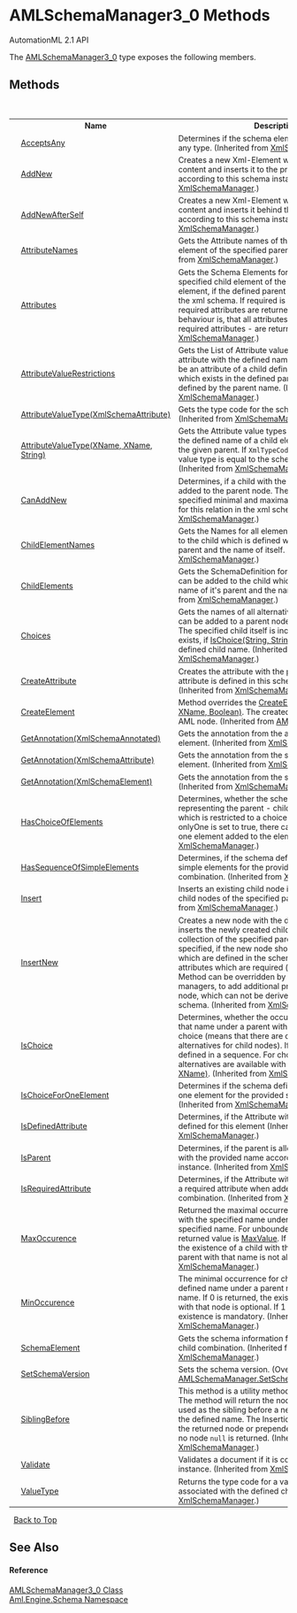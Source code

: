 # AMLSchemaManager3_0 Methods
AutomationML 2.1 API 

The <a href="T_Aml_Engine_Schema_AMLSchemaManager3_0">AMLSchemaManager3_0</a> type exposes the following members.


## Methods
&nbsp;<table><tr><th></th><th>Name</th><th>Description</th></tr><tr><td>![Public method](media/pubmethod.gif "Public method")</td><td><a href="M_Aml_Engine_Schema_XmlSchemaManager_AcceptsAny">AcceptsAny</a></td><td>
Determines if the schema element accepts values of any type.
 (Inherited from <a href="T_Aml_Engine_Schema_XmlSchemaManager">XmlSchemaManager</a>.)</td></tr><tr><td>![Public method](media/pubmethod.gif "Public method")</td><td><a href="M_Aml_Engine_Schema_XmlSchemaManager_AddNew">AddNew</a></td><td>
Creates a new Xml-Element with the provided content and inserts it to the provided parent according to this schema instance.
 (Inherited from <a href="T_Aml_Engine_Schema_XmlSchemaManager">XmlSchemaManager</a>.)</td></tr><tr><td>![Public method](media/pubmethod.gif "Public method")</td><td><a href="M_Aml_Engine_Schema_XmlSchemaManager_AddNewAfterSelf">AddNewAfterSelf</a></td><td>
Creates a new Xml-Element with the provided content and inserts it behind the provided sibling according to this schema instance.
 (Inherited from <a href="T_Aml_Engine_Schema_XmlSchemaManager">XmlSchemaManager</a>.)</td></tr><tr><td>![Public method](media/pubmethod.gif "Public method")</td><td><a href="M_Aml_Engine_Schema_XmlSchemaManager_AttributeNames">AttributeNames</a></td><td>
Gets the Attribute names of the specified child element of the specified parent element.
 (Inherited from <a href="T_Aml_Engine_Schema_XmlSchemaManager">XmlSchemaManager</a>.)</td></tr><tr><td>![Public method](media/pubmethod.gif "Public method")</td><td><a href="M_Aml_Engine_Schema_XmlSchemaManager_Attributes">Attributes</a></td><td>
Gets the Schema Elements for all attributes of the specified child element of the specified parent element, if the defined parent child relation exists in the xml schema. If required is set to `true`, only the required attributes are returned. The default behaviour is, that all attributes - optional and required attributes - are returned.
 (Inherited from <a href="T_Aml_Engine_Schema_XmlSchemaManager">XmlSchemaManager</a>.)</td></tr><tr><td>![Public method](media/pubmethod.gif "Public method")</td><td><a href="M_Aml_Engine_Schema_XmlSchemaManager_AttributeValueRestrictions">AttributeValueRestrictions</a></td><td>
Gets the List of Attribute value restrictions for the attribute with the defined name. The Attribute should be an attribute of a child defined by the given name, which exists in the defined parent child relation defined by the parent name.
 (Inherited from <a href="T_Aml_Engine_Schema_XmlSchemaManager">XmlSchemaManager</a>.)</td></tr><tr><td>![Public method](media/pubmethod.gif "Public method")</td><td><a href="M_Aml_Engine_Schema_XmlSchemaManager_AttributeValueType_1">AttributeValueType(XmlSchemaAttribute)</a></td><td>
Gets the type code for the schema attribute.
 (Inherited from <a href="T_Aml_Engine_Schema_XmlSchemaManager">XmlSchemaManager</a>.)</td></tr><tr><td>![Public method](media/pubmethod.gif "Public method")</td><td><a href="M_Aml_Engine_Schema_XmlSchemaManager_AttributeValueType">AttributeValueType(XName, XName, String)</a></td><td>
Gets the Attribute value types for the attribute with the defined name of a child element which belongs to the given parent. If `XmlTypeCode.Item` is returned, the value type is equal to the schema internal any type.
 (Inherited from <a href="T_Aml_Engine_Schema_XmlSchemaManager">XmlSchemaManager</a>.)</td></tr><tr><td>![Public method](media/pubmethod.gif "Public method")</td><td><a href="M_Aml_Engine_Schema_XmlSchemaManager_CanAddNew">CanAddNew</a></td><td>
Determines, if a child with the specified name can be added to the parent node. The method checks the specified minimal and maximal occurrences, defined for this relation in the xml schema.
 (Inherited from <a href="T_Aml_Engine_Schema_XmlSchemaManager">XmlSchemaManager</a>.)</td></tr><tr><td>![Public method](media/pubmethod.gif "Public method")</td><td><a href="M_Aml_Engine_Schema_XmlSchemaManager_ChildElementNames">ChildElementNames</a></td><td>
Gets the Names for all elements, which can be added to the child which is defined with the name of it's parent and the name of itself.
 (Inherited from <a href="T_Aml_Engine_Schema_XmlSchemaManager">XmlSchemaManager</a>.)</td></tr><tr><td>![Public method](media/pubmethod.gif "Public method")</td><td><a href="M_Aml_Engine_Schema_XmlSchemaManager_ChildElements">ChildElements</a></td><td>
Gets the SchemaDefinition for all elements, which can be added to the child which is defined with the name of it's parent and the name of itself.
 (Inherited from <a href="T_Aml_Engine_Schema_XmlSchemaManager">XmlSchemaManager</a>.)</td></tr><tr><td>![Public method](media/pubmethod.gif "Public method")</td><td><a href="M_Aml_Engine_Schema_XmlSchemaManager_Choices">Choices</a></td><td>
Gets the names of all alternative child nodes, which can be added to a parent node with the given name. The specified child itself is included. Choices only exists, if <a href="M_Aml_Engine_Schema_XmlSchemaManager_IsChoice">IsChoice(String, String)</a> returns true for the defined child name.
 (Inherited from <a href="T_Aml_Engine_Schema_XmlSchemaManager">XmlSchemaManager</a>.)</td></tr><tr><td>![Public method](media/pubmethod.gif "Public method")</td><td><a href="M_Aml_Engine_Schema_XmlSchemaManager_CreateAttribute">CreateAttribute</a></td><td>
Creates the attribute with the provided name if this attribute is defined in this schema instance.
 (Inherited from <a href="T_Aml_Engine_Schema_XmlSchemaManager">XmlSchemaManager</a>.)</td></tr><tr><td>![Public method](media/pubmethod.gif "Public method")</td><td><a href="M_Aml_Engine_Schema_AMLSchemaManager_CreateElement">CreateElement</a></td><td>
Method overrides the <a href="M_Aml_Engine_Schema_XmlSchemaManager_CreateElement">CreateElement(XName, XName, Boolean)</a>. The created node is made to an AML node.
 (Inherited from <a href="T_Aml_Engine_Schema_AMLSchemaManager">AMLSchemaManager</a>.)</td></tr><tr><td>![Public method](media/pubmethod.gif "Public method")</td><td><a href="M_Aml_Engine_Schema_XmlSchemaManager_GetAnnotation">GetAnnotation(XmlSchemaAnnotated)</a></td><td>
Gets the annotation from the annotated schema element.
 (Inherited from <a href="T_Aml_Engine_Schema_XmlSchemaManager">XmlSchemaManager</a>.)</td></tr><tr><td>![Public method](media/pubmethod.gif "Public method")</td><td><a href="M_Aml_Engine_Schema_XmlSchemaManager_GetAnnotation_1">GetAnnotation(XmlSchemaAttribute)</a></td><td>
Gets the annotation from the schema attribute element.
 (Inherited from <a href="T_Aml_Engine_Schema_XmlSchemaManager">XmlSchemaManager</a>.)</td></tr><tr><td>![Public method](media/pubmethod.gif "Public method")</td><td><a href="M_Aml_Engine_Schema_XmlSchemaManager_GetAnnotation_2">GetAnnotation(XmlSchemaElement)</a></td><td>
Gets the annotation from the schema element.
 (Inherited from <a href="T_Aml_Engine_Schema_XmlSchemaManager">XmlSchemaManager</a>.)</td></tr><tr><td>![Public method](media/pubmethod.gif "Public method")</td><td><a href="M_Aml_Engine_Schema_XmlSchemaManager_HasChoiceOfElements">HasChoiceOfElements</a></td><td>
Determines, whether the schema element representing the parent - child relation has a content, which is restricted to a choice of elements. If onlyOne is set to true, there can not be more than one element added to the element
 (Inherited from <a href="T_Aml_Engine_Schema_XmlSchemaManager">XmlSchemaManager</a>.)</td></tr><tr><td>![Public method](media/pubmethod.gif "Public method")</td><td><a href="M_Aml_Engine_Schema_XmlSchemaManager_HasSequenceOfSimpleElements">HasSequenceOfSimpleElements</a></td><td>
Determines, if the schema defines a sequence of simple elements for the provided parent child combination.
 (Inherited from <a href="T_Aml_Engine_Schema_XmlSchemaManager">XmlSchemaManager</a>.)</td></tr><tr><td>![Public method](media/pubmethod.gif "Public method")</td><td><a href="M_Aml_Engine_Schema_XmlSchemaManager_Insert">Insert</a></td><td>
Inserts an existing child node into the collection of child nodes of the specified parent node.
 (Inherited from <a href="T_Aml_Engine_Schema_XmlSchemaManager">XmlSchemaManager</a>.)</td></tr><tr><td>![Public method](media/pubmethod.gif "Public method")</td><td><a href="M_Aml_Engine_Schema_XmlSchemaManager_InsertNew">InsertNew</a></td><td>
Creates a new node with the defined child name and inserts the newly created child into the child nodes collection of the specified parent. Optional, it can be specified, if the new node should get all attributes, which are defined in the schema, or only those attributes which are required (default behaviour). The Method can be overridden by specific schema managers, to add additional properties to the created node, which can not be derived directly from the schema.
 (Inherited from <a href="T_Aml_Engine_Schema_XmlSchemaManager">XmlSchemaManager</a>.)</td></tr><tr><td>![Public method](media/pubmethod.gif "Public method")</td><td><a href="M_Aml_Engine_Schema_XmlSchemaManager_IsChoice">IsChoice</a></td><td>
Determines, whether the occurrence of a child with that name under a parent with that name is part of a choice (means that there are other exclusive alternatives for child nodes). If not, the child is defined in a sequence. For choices, the names of alternatives are available with <a href="M_Aml_Engine_Schema_XmlSchemaManager_Choices">Choices(XName, XName)</a>.
 (Inherited from <a href="T_Aml_Engine_Schema_XmlSchemaManager">XmlSchemaManager</a>.)</td></tr><tr><td>![Public method](media/pubmethod.gif "Public method")</td><td><a href="M_Aml_Engine_Schema_XmlSchemaManager_IsChoiceForOneElement">IsChoiceForOneElement</a></td><td>
Determines if the schema defines a choice of only one element for the provided schema element.
 (Inherited from <a href="T_Aml_Engine_Schema_XmlSchemaManager">XmlSchemaManager</a>.)</td></tr><tr><td>![Public method](media/pubmethod.gif "Public method")</td><td><a href="M_Aml_Engine_Schema_XmlSchemaManager_IsDefinedAttribute">IsDefinedAttribute</a></td><td>
Determines, if the Attribute with the provided is defined for this element
 (Inherited from <a href="T_Aml_Engine_Schema_XmlSchemaManager">XmlSchemaManager</a>.)</td></tr><tr><td>![Public method](media/pubmethod.gif "Public method")</td><td><a href="M_Aml_Engine_Schema_XmlSchemaManager_IsParent">IsParent</a></td><td>
Determines, if the parent is allowed to contain a child with the provided name according to this schema instance.
 (Inherited from <a href="T_Aml_Engine_Schema_XmlSchemaManager">XmlSchemaManager</a>.)</td></tr><tr><td>![Public method](media/pubmethod.gif "Public method")</td><td><a href="M_Aml_Engine_Schema_XmlSchemaManager_IsRequiredAttribute">IsRequiredAttribute</a></td><td>
Determines, if the Attribute with the provided name is a required attribute when added to the parent child combination.
 (Inherited from <a href="T_Aml_Engine_Schema_XmlSchemaManager">XmlSchemaManager</a>.)</td></tr><tr><td>![Public method](media/pubmethod.gif "Public method")</td><td><a href="M_Aml_Engine_Schema_XmlSchemaManager_MaxOccurence">MaxOccurence</a></td><td>
Returned the maximal occurrence for child nodes with the specified name under a parent node with the specified name. For unbounded occurrences, the returned value is <a href="https://docs.microsoft.com/dotnet/api/system.decimal.maxvalue" target="_parent" rel="noopener noreferrer">MaxValue</a>. If the occurrence is `0`, the existence of a child with that name under a parent with that name is not allowed.
 (Inherited from <a href="T_Aml_Engine_Schema_XmlSchemaManager">XmlSchemaManager</a>.)</td></tr><tr><td>![Public method](media/pubmethod.gif "Public method")</td><td><a href="M_Aml_Engine_Schema_XmlSchemaManager_MinOccurence">MinOccurence</a></td><td>
The minimal occurrence for child node with the defined name under a parent node with the defined name. If 0 is returned, the existence of a child node with that node is optional. If 1 is returned, the existence is mandatory.
 (Inherited from <a href="T_Aml_Engine_Schema_XmlSchemaManager">XmlSchemaManager</a>.)</td></tr><tr><td>![Public method](media/pubmethod.gif "Public method")</td><td><a href="M_Aml_Engine_Schema_XmlSchemaManager_SchemaElement">SchemaElement</a></td><td>
Gets the schema information for the provided parent child combination.
 (Inherited from <a href="T_Aml_Engine_Schema_XmlSchemaManager">XmlSchemaManager</a>.)</td></tr><tr><td>![Public method](media/pubmethod.gif "Public method")</td><td><a href="M_Aml_Engine_Schema_AMLSchemaManager3_0_SetSchemaVersion">SetSchemaVersion</a></td><td>
Sets the schema version.
 (Overrides <a href="M_Aml_Engine_Schema_AMLSchemaManager_SetSchemaVersion">AMLSchemaManager.SetSchemaVersion(XElement)</a>.)</td></tr><tr><td>![Public method](media/pubmethod.gif "Public method")</td><td><a href="M_Aml_Engine_Schema_XmlSchemaManager_SiblingBefore">SiblingBefore</a></td><td>
This method is a utility method for insert operations. The method will return the node which should be used as the sibling before a newly added child with the defined name. The Insertion has to be done after the returned node or prepended to the parent itself, if no node `null` is returned.
 (Inherited from <a href="T_Aml_Engine_Schema_XmlSchemaManager">XmlSchemaManager</a>.)</td></tr><tr><td>![Public method](media/pubmethod.gif "Public method")</td><td><a href="M_Aml_Engine_Schema_XmlSchemaManager_Validate">Validate</a></td><td>
Validates a document if it is conform to this schema instance.
 (Inherited from <a href="T_Aml_Engine_Schema_XmlSchemaManager">XmlSchemaManager</a>.)</td></tr><tr><td>![Public method](media/pubmethod.gif "Public method")</td><td><a href="M_Aml_Engine_Schema_XmlSchemaManager_ValueType">ValueType</a></td><td>
Returns the type code for a value that may be associated with the defined child.
 (Inherited from <a href="T_Aml_Engine_Schema_XmlSchemaManager">XmlSchemaManager</a>.)</td></tr></table>&nbsp;
<a href="#amlschemamanager3_0-methods">Back to Top</a>

## See Also


#### Reference
<a href="T_Aml_Engine_Schema_AMLSchemaManager3_0">AMLSchemaManager3_0 Class</a><br /><a href="N_Aml_Engine_Schema">Aml.Engine.Schema Namespace</a><br />